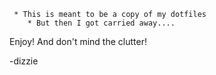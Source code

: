 
     * This is meant to be a copy of my dotfiles
        * But then I got carried away....
        
Enjoy! And don't mind the clutter!

-dizzie
 
